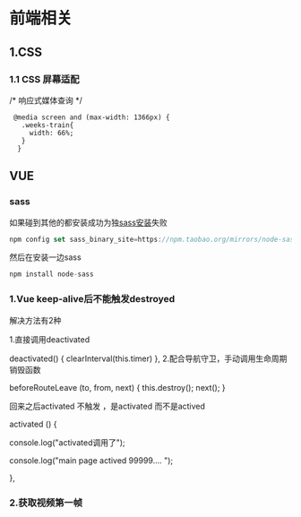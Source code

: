 # 前端相关

## 1.CSS

### 1.1  CSS 屏幕适配 

/* 响应式媒体查询 */

```
 @media screen and (max-width: 1366px) {
   .weeks-train{
     width: 66%;
   }
  }
```

## VUE

### sass

如果碰到其他的都安装成功为独[sass安装](https://so.csdn.net/so/search?q=sass安装&spm=1001.2101.3001.7020)失败

```javascript
npm config set sass_binary_site=https://npm.taobao.org/mirrors/node-sass
```

然后在安装一边sass

```javascript
npm install node-sass
```

### 1.Vue keep-alive后不能触发destroyed

解决方法有2种

1.直接调用deactivated

 deactivated() {
    clearInterval(this.timer)
  },
2.配合导航守卫，手动调用生命周期销毁函数

beforeRouteLeave (to, from, next) {
    this.destroy();
    next();
} 

回来之后activated 不触发 ，是activated  而不是actived



activated () {

 console.log("activated调用了");

 console.log("main page actived 99999.... ");



},

### 2.获取视频第一帧


